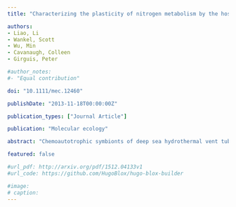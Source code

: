 ```yaml
---
title: "Characterizing the plasticity of nitrogen metabolism by the host and symbionts of the hydrothermal vent chemoautotrophic symbioses Ridgeia piscesae"

authors:
- Liao, Li
- Wankel, Scott
- Wu, Min
- Cavanaugh, Colleen
- Girguis, Peter

#author_notes:
#- "Equal contribution"

doi: "10.1111/mec.12460"

publishDate: "2013-11-18T00:00:00Z"

publication_types: ["Journal Article"]

publication: "Molecular ecology"

abstract: "Chemoautotrophic symbionts of deep sea hydrothermal vent tubeworms are known to provide their hosts with all their primary nutrition. While studies have examined how chemoautotrophic symbionts provide the association with nitrogen, fewer have examined if symbiont nitrogen metabolism varies as a function of environmental conditions. Ridgeia piscesae tubeworms flourish at Northeastern Pacific vents, occupy a range of microhabitats, and exhibit a high degree of morphological plasticity [e.g. long-skinny (LS) and short-fat (SF) phenotypes] that may relate to environmental conditions. This plasticity affords an opportunity to examine whether symbiont nitrogen metabolism varies among host phenotypes. LS and SF R. piscesae were recovered from the Axial and Main Endeavour Field hydrothermal vents. Nitrate and ammonium were quantified in Ridgeia blood, and the expression of key nitrogen metabolism genes, as well as stable nitrogen isotope ratios, was quantified in host branchial plume and symbiont-containing tissues. Nitrate and ammonium were abundant in the blood of both phenotypes though environmental ammonium concentrations were, paradoxically, lowest among individuals with the highest blood ammonium. Assimilatory nitrate reductase transcripts were always below detection, though in both LS and SF R. piscesae symbionts, we observed elevated expression of dissimilatory nitrate reductase genes, as well as symbiont and host ammonium assimilation genes. Site-specific differences in expression, along with tissue stable isotope analyses, suggest that LS and SF Ridgeia symbionts are engaged in both dissimilatory nitrate reduction and ammonia assimilation to varying degrees. As such, it appears that environmental conditions -not host phenotype-primarily dictates symbiont nitrogen metabolism."

featured: false

#url_pdf: http://arxiv.org/pdf/1512.04133v1
#url_code: https://github.com/HugoBlox/hugo-blox-builder

#image:
# caption: 
---
```

